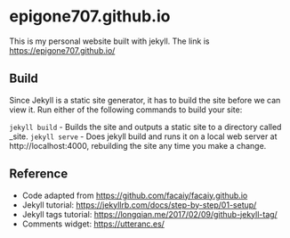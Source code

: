 # epigone707.github.io

This is my personal website built with jekyll. The link is https://epigone707.github.io/


## Build
Since Jekyll is a static site generator, it has to build the site before we can view it. Run either of the following commands to build your site:

`jekyll build` - Builds the site and outputs a static site to a directory called _site.
`jekyll serve` - Does jekyll build and runs it on a local web server at http://localhost:4000, rebuilding the site any time you make a change.

## Reference
- Code adapted from https://github.com/facaiy/facaiy.github.io
- Jekyll tutorial: https://jekyllrb.com/docs/step-by-step/01-setup/
- Jekyll tags tutorial: https://longqian.me/2017/02/09/github-jekyll-tag/
- Comments widget: https://utteranc.es/